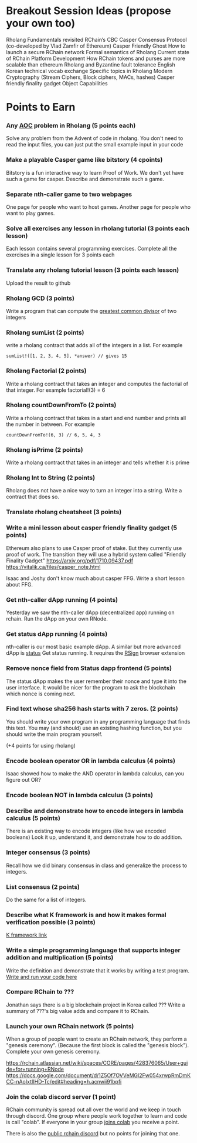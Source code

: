 Breakout Session Ideas (propose your own too)
============================
Rholang Fundamentals revisited
RChain’s CBC Casper Consensus Protocol (co-developed by Vlad Zamfir of Ethereum)
Casper Friendly Ghost
How to launch a secure RChain network
Formal semantics of Rholang
Current state of RChain Platform Development
How RChain tokens and purses are more scalable than ethereum
Rholang and Byzantine fault tolerance
English Korean technical vocab exchange
Specific topics in Rholang
Modern Cryptography (Stream Ciphers, Block ciphers, MACs, hashes)
Casper friendly finality gadget
Object Capabilities

Points to Earn
================
### Any ​[AOC](https://adventofcode.com/) problem in Rholang (5 points each)
Solve any problem from the Advent of code in rholang. You don't need to read the input files, you can  just put the small example input in your code

### Make a playable Casper game like bitstory (4 cpoints)
Bitstory is a fun interactive way to learn Proof of Work. We don't yet have such a game for casper. Describe and demonstrate such a game.

### Separate nth-caller game to two webpages
One page for people who want to host games. Another page for people who want to play games.

### Solve all exercises any lesson in rholang tutorial (3 points each lesson)
Each lesson contains several programming exercises. Complete all the exercises in a single lesson for 3 points each

### Translate any rholang tutorial lesson (3 points each lesson)
Upload the result to github

### Rholang GCD (3 points)
Write a program that can compute the [greatest common divisor](https://en.wikipedia.org/wiki/Greatest_common_divisor) of two integers

### Rholang sumList (2 points)
write a rholang contract that adds all of the integers in a list. For example

```
sumList!([1, 2, 3, 4, 5], *answer) // gives 15
```

### Rholang Factorial (2 points)
Write a rholang contract that takes an integer and computes the factorial of that integer. For example factorial!(3) = 6

### Rholang countDownFromTo (2 points)
Write a rholang contract that takes in a start and end number and prints all the number in between. For example

```
countDownFromTo!(6, 3) // 6, 5, 4, 3
```


### Rholang isPrime (2 points)
Write a rholang contract that takes in an integer and tells whether it is prime

### Rholang Int to String (2 points)
Rholang does not have a nice way to turn an integer into a string. Write a contract that does so.

### Translate rholang cheatsheet (3 points)

### Write a mini lesson about casper friendly finality gadget (5 points)
Ethereum also plans to use Casper proof of stake. But they currently use proof of work. The transition they will use a hybrid system called "Friendly Finality Gadget"
https://arxiv.org/pdf/1710.09437.pdf
https://vitalik.ca/files/casper_note.html

Isaac and Joshy don't know much about casper FFG. Write a short lesson about FFG.

### Get nth-caller dApp running (4 points)
Yesterday we saw the nth-caller dApp (decentralized app) running on rchain. Run the dApp on your own RNode.

### Get status dApp running (4 points)
nth-caller is our most basic example dApp. A similar but more advanced dApp is [status](https://github.com/dckc/Rchain-Status) Get status running. It requires the [RSign](https://github.com/dckc/RSign) browser extension

### Remove nonce field from Status dapp frontend (5 points)
The status dApp makes the user remember their nonce and type it into the user interface. It would be nicer for the program to ask the blockchain which nonce is coming next.

### Find text whose sha256 hash starts with 7 zeros. (2 points)
You should write your own program in any programming language that finds this text. You may (and should) use an existing hashing function, but you should write the main program yourself.

(+4 points for using rholang)

### Encode boolean operator OR in lambda calculus (4 points)
Isaac showed how to make the AND operator in lambda calculus, can you figure out OR?

### Encode boolean NOT in lambda calculus (3 points)

### Describe and demonstrate how to encode integers in lambda calculus (5 points)
There is an existing way to encode integers (like how we encoded booleans) Look it up, understand it, and demonstrate how to do addition.

### Integer consensus (3 points)
Recall how we did binary consensus in class and generalize the process to integers.

### List consensus (2 points)
Do the same for a list of integers.

### Describe what K framework is and how it makes formal verification possible (3 points)
[K framework link](http://www.kframework.org/index.php/Main_Page)

### Write a simple programming language that supports integer addition and multiplication (5 points)
Write the definition and demonstrate that it works by writing a test program. [Write and run your code here](http://www.kframework.org/tool/run/)

### Compare RChain to ???
Jonathan says there is a big blockchain project in Korea called ??? Write a summary of ???'s big value adds and compare it to RChain.

### Launch your own RChain network (5 points)
When a group of people want to create an RChain network, they perform a "genesis ceremony". (Because the first block is called the "genesis block"). Complete your own genesis ceremony.

https://rchain.atlassian.net/wiki/spaces/CORE/pages/428376065/User+guide+for+running+RNode
https://docs.google.com/document/d/1Z5Of7OVVeMGl2Fw054xrwpRmDmKCC-nAoIxtIIHD-Tc/edit#heading=h.acnwii91bpfi

### Join the colab discord server (1 point)
RChain community is spread out all over the world and we keep in touch through discord. One group where people work together to learn and code is call "colab". If everyone in your group [joins colab](https://discord.gg/2X7mDyR) you receive a point.

There is also the [public rchain discord]() but no points for joining that one.
